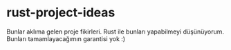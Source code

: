 # rust-project-ideas
Bunlar aklıma gelen proje fikirleri. Rust ile bunları yapabilmeyi düşünüyorum. Bunları tamamlayacağımın garantisi yok :)
